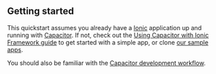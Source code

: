 <!--markdownlint-disable MD002 MD041 -->

## Getting started

This quickstart assumes you already have a [Ionic](https://ionicframework.com/) application up and running with [Capacitor](https://capacitorjs.com/). If not, check out the [Using Capacitor with Ionic Framework guide](https://capacitorjs.com/docs/getting-started/with-ionic) to get started with a simple app, or clone [our sample apps](https://github.com/auth0-samples/auth0-ionic5-sample).

You should also be familiar with the [Capacitor development workflow](https://capacitorjs.com/docs/basics/workflow).
